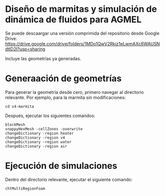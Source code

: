 # Diseño de marmitas y simulación de dinámica de fluidos para AGMEL

Se puede descaargar una versión comprimida del repositorio desde Google Drive: https://drive.google.com/drive/folders/1MDo1QwV2Rkiz1eLwmAXc6WAUSNdtID2I?usp=sharing

Incluye las geometrías ya generadas.

# Generaación de geometrías

Para generar la geometría desde cero, primero navegar al directorio relevante.
Por ejemplo, para la marmita sin modificaciones:

```
cd v4-marmita
```

Después, ejecutar los siguientes comandos:

```
blockMesh
snappyHexMesh -cellZones -overwrite
changeDictionary -region heater
changeDictionary -region v4
changeDictionary -region water
changeDictionary -region air
```

# Ejecución de simulaciones

Dentro del directorio relevante, ejecutar el siguiente comando:

```
chtMultiRegionFoam
```
